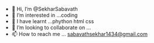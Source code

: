 - 👋 Hi, I’m @SekharSabavath
- 👀 I’m interested in ...coding 
- 🌱 I have learnt  ...phython html css 
- 💞️ I’m looking to collaborate on ...
- 📫 How to reach me ... sabavathsekhar1434@gmail.com

<!---
SekharSabavath/SekharSabavath is a ✨ special ✨ repository because its `README.md` (this file) appears on your GitHub profile.
You can click the Preview link to take a look at your changes.
--->
